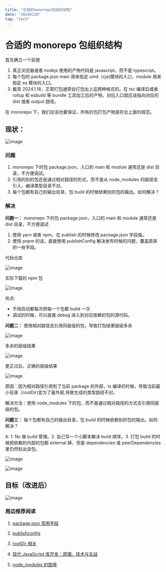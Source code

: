 ```yaml
---
title: "合适的monorepo包组织结构"
date: "20240120"
tag: "tech"
---
```


# 合适的 monorepo 包组织结构

首先确立一个前提

1.  真正浏览器或者 nodejs 使用的产物代码是 javascript，而不是 typescript。
2.  每个包的 package.json main 用来指定 umd（cjs)模块的入口，module 用来指定 es 模块的入口。
3.  截至 2024.1.18，正常打包通常会打包出上这两种格式的。在 tsc 编译后或者 rollup 和 esbuild 等 bundle 工具加工后的产物，对应入口就应该指向对应的 dist 或者 output 路径。

在 monorepo 下，我们应该也要保证，所有的包打包产物是符合上面的规范。

## 现状：

![image](../monorepo结构/现状.png)

### 问题

1.  monorepo 下的包 package.json，入口的 main 和 module 通常还是 dist 目录，不方便调试。
2.  引用的别的包还是通过相对路径的形式，而不是从 node_modules 的路径去引入，编译类型目录不对。
3.  每个包都有自己的输出目录，包 build 的时候依赖别的包的输出。如何解决？

### 解决

**问题一：** monorepo 下的包 package.json，入口的 main 和 module 通常还是 dist 目录，不方便调试

1.  使用 yarn 或者 npm，在 publish 的时候修改 package.json 字段值。
2.  使用 pnpm 的话，直接使用 publishConfig 解决发布时候的问题，覆盖原来的一些字段。

代码仓库

![image](../monorepo结构/image1.jpeg)

实际下载的 npm 包

![image](../monorepo结构/image2.jpeg)

优点:

- 不用启动都每次把每一个包都 build 一次
- 调试的时候，可以直接 debug 进入到对应依赖的包的源代码。

**问题二：** 使用相对路径去引用同层级的包，导致打包结果层级多余

![image](../monorepo结构/image3.png)

多余的层级结果

![image](../monorepo结构/image4.png)

更正过后，正确的层级结果

![image](../monorepo结构/image5.png)

原因：因为相对路径引用到了当前 package 的外部，ts 编译的时候，导致当前最小目录（rootDir)变为了最外层,导致生成的类型路径不对。

解决方法：使用 node_modules 下的包，而不是通过相对路径的方式去引用同层级的包。

**问题三：** 每个包都有自己的输出目录，包 build 的时候依赖别的包的输出。如何解决？

A: 1. Nx 做 build 管理。2. 自己写一个小脚本解决 build 顺序。3. 打包 build 的时候把依赖的内部的包都 external 掉，但是 dependencies 或 peerDependencies 里仍然标出该包。

![image](../monorepo结构/image7.jpg)

![image](../monorepo结构/image6.png)

## 目标（改进后）

![image](../monorepo结构/target.png)

### 周边推荐阅读

1.  [package.json 常用字段](https://github.com/stereobooster/package.json#types)

2.  [publishconfig](https://pnpm.io/package_json#publishconfig)
3.  [rootDir 相关](https://www.typescriptlang.org/tsconfig#rootDir)
4.  [现代 JavaScript 库开发：原理、技术与实战](https://book.douban.com/subject/36162488/)
5.  [node_modules 的困境](https://zhuanlan.zhihu.com/p/137535779)
